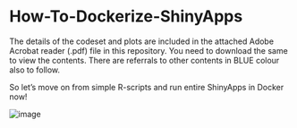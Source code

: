 # How-To-Dockerize-ShinyApps

The details of the codeset and plots are included in the attached Adobe Acrobat reader (.pdf) file in this repository. 
You need to download the same to view the contents. There are referrals to other contents in BLUE colour also to follow.

So let’s move on from simple R-scripts and run entire ShinyApps in Docker now!

![image](https://user-images.githubusercontent.com/26252963/133030267-8e67d7cd-bb65-45ec-975c-1cae57e495ce.png)
